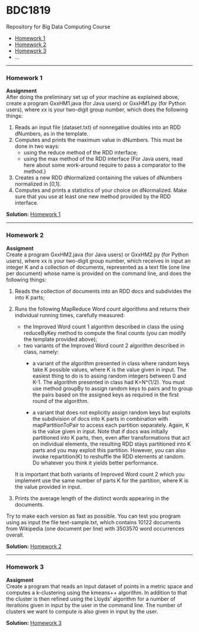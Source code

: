 # BDC1819
Repository for Big Data Computing Course
* [Homework 1](https://github.com/candeogi/BDC1819/blob/master/src/main/java/G32HM1.java)
* [Homework 2](https://github.com/candeogi/BDC1819/blob/master/src/main/java/G32HM2.java)
* [Homework 3](https://github.com/candeogi/BDC1819/blob/master/src/main/java/G32HM3.java)
* ...
___

### Homework 1

**Assignment**  
After doing the preliminary set up of your machine as explained above, create a program GxxHM1.java (for Java users) or GxxHM1.py (for Python users), where xx is your two-digit group number, which does the following things:
1. Reads an input file (dataset.txt) of nonnegative doubles into an RDD dNumbers, as in the template.
2. Computes and prints the maximum value in dNumbers. This must be done in two ways:
    * using the reduce method of the RDD interface;
    * using the max method of the RDD interface (For Java users, read here about some work-around require to pass a comparator to the method.) 
3. Creates a new RDD dNormalized containing the values of dNumbers normalized in [0,1].
4. Computes and prints a statistics of your choice on dNormalized. Make sure that you use at least one new method provided by the RDD interface. 

**Solution:** [Homework 1](https://github.com/candeogi/BDC1819/blob/master/src/main/java/G32HM1.java)  
___
### Homework 2
**Assigment**  
Create a program GxxHM2.java (for Java users) or GxxHM2.py (for Python users), where xx is your two-digit group number, which receives in input an integer K and a collection of documents, represented as a text file (one line per document) whose name is provided on the command line, and does the following things:

1. Reads the collection of documents into an RDD docs and subdivides the into K parts;
2. Runs the following MapReduce Word count algorithms and returns their individual running times, carefully measured:
    * the Improved Word count 1 algorithm described in class the using reduceByKey method to compute the final counts (you can modify the template provided above);
    * two variants of the Improved Word count 2 algorithm described in class, namely:
        * a variant of the algorithm presented in class where random keys take K possible values, where K is the value given in input. The easiest thing to do is to assing random integers between 0 and K-1. The algorithm presented in class had K=N^(1/2). You must use method groupBy to assign random keys to pairs and to group the pairs based on the assigned keys as required in the first round of the algorithm.

        * a variant that does not explicitly assign random keys but exploits the subdivision of docs into K parts in combination with mapPartitionToPair to access each partition separately. Again, K is the value given in input. Note that if docs was initially partitioned into K parts, then, even after transformations that act on individual elements, the resulting RDD stays partitioned into K parts and you may exploit this partition. However, you can also invoke repartition(K) to reshuffle the RDD elements at random. Do whatever you think it yields better performance. 
    
    It is important that both variants of Improved Word count 2 which you implement use the same number of parts K for the partition, where K is the value provided in input. 
3. Prints the average length of the distinct words appearing in the documents. 

Try to make each version as fast as possible. You can test you program using as input the file text-sample.txt, which contains 10122 documents from Wikipedia (one document per line) with 3503570 word occurrences overall. 

**Solution:** [Homework 2](https://github.com/candeogi/BDC1819/blob/master/src/main/java/G32HM2.java)
___
### Homework 3
**Assigment**  
Create a program that reads an input dataset of points in a metric space and computes a k-clustering using the kmeans++ algorithm.
In addition to that the cluster is then refined using the Lloyds' algorithm for a number of iterations given in input by the user in the command line.
The number of clusters we want to compute is also given in input by the user.

**Solution:** [Homework 3](https://github.com/candeogi/BDC1819/blob/master/src/main/java/G32HM3.java)

